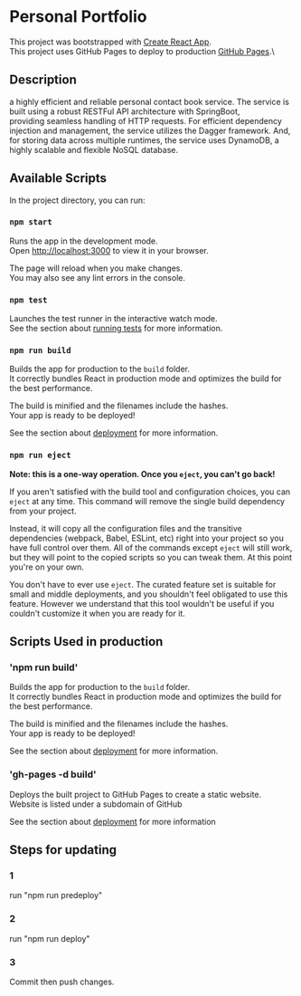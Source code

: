 # Personal Portfolio

This project was bootstrapped with [Create React App](https://github.com/facebook/create-react-app).\
This project uses GitHub Pages to deploy to production [GitHub Pages](https://github.com/AndrewL14/AndrewLam14.github.io.git).\

## Description

a highly efficient and reliable personal contact book service. The service is built using a robust RESTFul API architecture with SpringBoot,\
providing seamless handling of HTTP requests. For efficient dependency injection and management, the service utilizes the Dagger framework. And,\
for storing data across multiple runtimes, the service uses DynamoDB, a highly scalable and flexible NoSQL database.

## Available Scripts

In the project directory, you can run:

### `npm start`

Runs the app in the development mode.\
Open [http://localhost:3000](http://localhost:3000) to view it in your browser.

The page will reload when you make changes.\
You may also see any lint errors in the console.

### `npm test`

Launches the test runner in the interactive watch mode.\
See the section about [running tests](https://facebook.github.io/create-react-app/docs/running-tests) for more information.

### `npm run build`

Builds the app for production to the `build` folder.\
It correctly bundles React in production mode and optimizes the build for the best performance.

The build is minified and the filenames include the hashes.\
Your app is ready to be deployed!

See the section about [deployment](https://facebook.github.io/create-react-app/docs/deployment) for more information.

### `npm run eject`

**Note: this is a one-way operation. Once you `eject`, you can't go back!**

If you aren't satisfied with the build tool and configuration choices, you can `eject` at any time. This command will remove the single build dependency from your project.

Instead, it will copy all the configuration files and the transitive dependencies (webpack, Babel, ESLint, etc) right into your project so you have full control over them. All of the commands except `eject` will still work, but they will point to the copied scripts so you can tweak them. At this point you're on your own.

You don't have to ever use `eject`. The curated feature set is suitable for small and middle deployments, and you shouldn't feel obligated to use this feature. However we understand that this tool wouldn't be useful if you couldn't customize it when you are ready for it.

## Scripts Used in production

### 'npm run build'

Builds the app for production to the `build` folder.\
It correctly bundles React in production mode and optimizes the build for the best performance.

The build is minified and the filenames include the hashes.\
Your app is ready to be deployed!

See the section about [deployment](https://facebook.github.io/create-react-app/docs/deployment) for more information.

### 'gh-pages -d build'

Deploys the built project to GitHub Pages to create a static website.\
Website is listed under a subdomain of GitHub

See the section about [deployment](https://docs.github.com/en/pages) for more information

## Steps for updating

### 1

run "npm run predeploy"

### 2

run "npm run deploy"

### 3

Commit then push changes.

